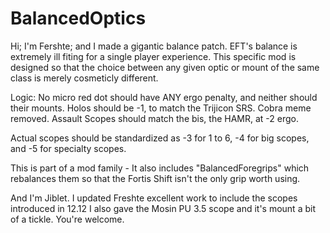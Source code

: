 # BalancedOptics
Hi; I'm Fershte; and I made a gigantic balance patch.
EFT's balance is extremely ill fiting for a single player experience.
This specific mod is designed so that the choice between any given optic or mount of the same class is merely cosmeticly different.

Logic:
No micro red dot should have ANY ergo penalty, and neither should their mounts.
Holos should be -1, to match the Trijicon SRS. Cobra meme removed.
Assault Scopes should match the bis, the HAMR, at -2 ergo.

Actual scopes should be standardized as -3 for 1 to 6, -4 for big scopes, and -5 for specialty scopes.



This is part of a mod family - It also includes "BalancedForegrips" which rebalances them so that the Fortis Shift isn't the only grip worth using.


And I'm Jiblet. I updated Freshte excellent work to include the scopes introduced in 12.12
I also gave the Mosin PU 3.5 scope and it's mount a bit of a tickle. You're welcome.